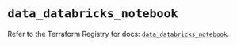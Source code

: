 # `data_databricks_notebook`

Refer to the Terraform Registry for docs: [`data_databricks_notebook`](https://registry.terraform.io/providers/databricks/databricks/1.63.0/docs/data-sources/notebook).

